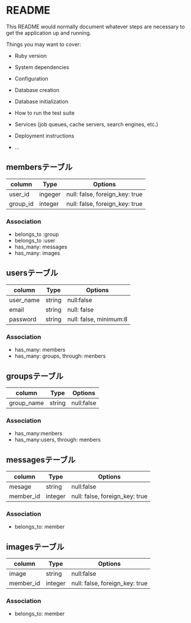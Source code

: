 # README

This README would normally document whatever steps are necessary to get the
application up and running.

Things you may want to cover:

* Ruby version

* System dependencies

* Configuration

* Database creation

* Database initialization

* How to run the test suite

* Services (job queues, cache servers, search engines, etc.)

* Deployment instructions

* ...

## membersテーブル

|column|Type|Options|
|-----|----|-------|
|user_id|ingeger|null: false, foreign_key: true|
|group_id|integer|null: false, foreign_key: true|

### Association

- belongs_to :group
- belongs_to :user
- has_many: messages
- has_many: images

## usersテーブル

|column|Type|Options|
|-----|----|-------|
|user_name|string|null:false|
|email|string|null: false|
|password|string|null: false, minimum:8|

### Association

- has_many: members
- has_many: groups, through: menbers

## groupsテーブル

|column|Type|Options|
|-----|----|-------|
|group_name|string|null:false|


### Association

- has_many:menbers
- has_many:users, through: menbers



## messagesテーブル

|column|Type|Options|
|-----|----|-------|
|mesage|string|null:false|
|member_id|integer|null: false, foreign_key: true|

### Association
- belongs_to: member

## imagesテーブル

|column|Type|Options|
|-----|----|-------|
|image|string|null:false|
|member_id|integer|null: false, foreign_key: true|

### Association
- belongs_to: member

